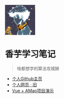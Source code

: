 <img src='./_media/logo.png' style="zoom:20%">

# 香芋学习笔记

> 啥都想学的算法攻城狮

- [个人Github主页](https://github.com/shiningxy)
- [个人网页 · 旧](https://www.studyzzz.top)
- [Vue + AMap项目演示](https://www.zxxz.cloud)

